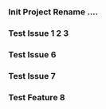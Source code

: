 ### Init Project Rename ....

### Test Issue 1 2 3 

### Test Issue 6


### Test Issue 7


### Test Feature 8